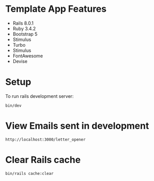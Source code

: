 # Template App Features
- Rails 8.0.1
- Ruby 3.4.2
- Bootstrap 5
- Stimulus
- Turbo
- Stimulus
- FontAwesome
- Devise


# Setup
To run rails development server:
```
bin/dev
```

# View Emails sent in development
```
http://localhost:3000/letter_opener
```

# Clear Rails cache
```
bin/rails cache:clear
```


